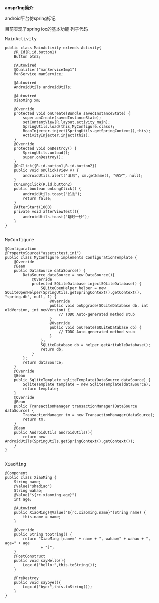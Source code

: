 <html>
<body>
<b>anspr1ng简介</b>

android平台仿spring标记

目前实现了spring ioc的基本功能
列子代码
<pre>
MainActivity
<code>
public class MainActivity extends Activity{
	@R_Id(R.id.button1)
	Button btn2;

	@Autowired
	@Qualifier("manServiceImp1")
	ManService manService;
	
	@Autowired
	AndroidUtils androidUtils;
	
	@Autowired
	XiaoMing xm;
	
	@Override
	protected void onCreate(Bundle savedInstanceState) {
		super.onCreate(savedInstanceState);
		setContentView(R.layout.activity_main);
		SpringUtils.load(this,MyConfigure.class);
		BeanInjecter.inject(SpringUtils.getSpringContext(),this);
		ActivityInjecter.inject(this);
	}
	@Override
	protected void onDestroy() {
		SpringUtils.unload();
		super.onDestroy();
	}
	@OnClick({R.id.button1,R.id.button2})
	public void onClick(View v) {
		androidUtils.alert("消息", xm.getName(), "确定", null);
	}
	@OnLongClick(R.id.button2)
	public boolean onLongClick() {
		androidUtils.toast("长按");
		return false;
	}
	@AfterStart(1000)
	private void afterViewTest(){
		androidUtils.toast("延时一秒");
	}
}
</code>
</pre>

<pre>
MyConfigure
<code>
@Configuration
@PropertySource("assets:test.ini")
public class MyConfigure implements ConfigurationTemplate {
	@Override
	@Bean
	public DataSource dataSource() {
		DataSource dataSource = new DataSource(){
			@Override
			protected SQLiteDatabase injectSQLiteDatabase() {
				SQLiteOpenHelper helper = new SQLiteOpenHelper(SpringUtils.getSpringContext().getContext(), "spring.db", null, 1) {
					@Override
					public void onUpgrade(SQLiteDatabase db, int oldVersion, int newVersion) {
						// TODO Auto-generated method stub
					}
					@Override
					public void onCreate(SQLiteDatabase db) {
						// TODO Auto-generated method stub
					}
				};
				SQLiteDatabase db = helper.getWritableDatabase();
				return db;
			}
		};
		return dataSource;
	}
	@Override
	@Bean
	public SqliteTemplate sqliteTemplate(DataSource dataSource) {
		SqliteTemplate template = new SqliteTemplate(dataSource);
		return template;
	}
	@Override
	@Bean
	public TransactionManager transactionManager(DataSource dataSource) {
		TransactionManager tm = new TransactionManager(dataSource);
		return tm;
	}
	@Bean
	public AndroidUtils androidUtils(){
		return new AndroidUtils(SpringUtils.getSpringContext().getContext());
	}
}
</code>
</pre>

<pre>
XiaoMing
<code>
@Component
public class XiaoMing {
	String name;
	@Value("shadiao")
	String wahao;
	@Value("${rc.xiaoming.age}")
	int age;
	
	@Autowired
	public XiaoMing(@Value("${rc.xiaoming.name}")String name) {
		this.name = name;
	}

	@Override
	public String toString() {
		return "XiaoMing [name=" + name + ", wahao=" + wahao + ", age=" + age
				+ "]";
	}
	@PostConstruct
	public void sayHello(){
		Logx.d("hello:",this.toString());
	}
	
	@PreDestroy
	public void saybye(){
		Logx.d("bye:",this.toString());
	}
}
</code>
</pre>


</body>
</html>
